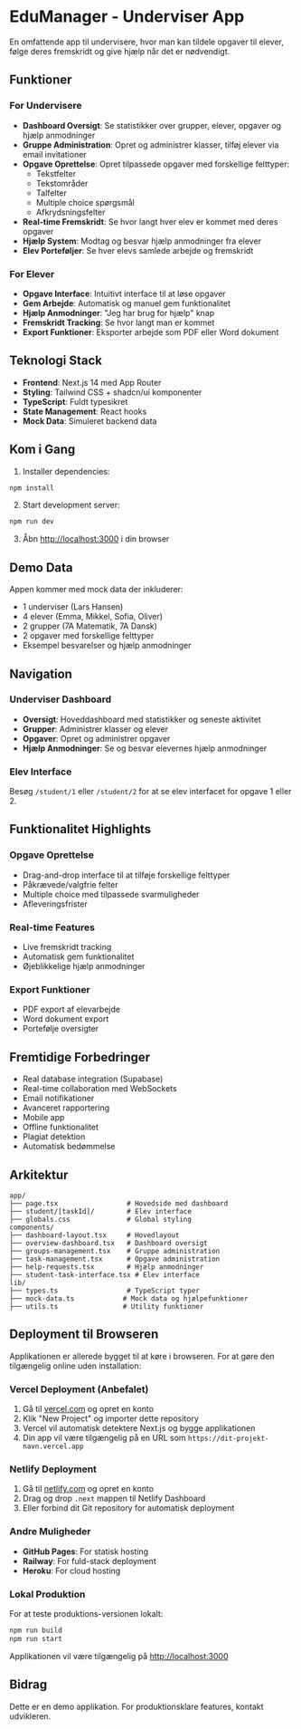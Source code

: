 # EduManager - Underviser App

En omfattende app til undervisere, hvor man kan tildele opgaver til elever, følge deres fremskridt og give hjælp når det er nødvendigt.

## Funktioner

### For Undervisere
- **Dashboard Oversigt**: Se statistikker over grupper, elever, opgaver og hjælp anmodninger
- **Gruppe Administration**: Opret og administrer klasser, tilføj elever via email invitationer
- **Opgave Oprettelse**: Opret tilpassede opgaver med forskellige felttyper:
  - Tekstfelter
  - Tekstområder
  - Talfelter
  - Multiple choice spørgsmål
  - Afkrydsningsfelter
- **Real-time Fremskridt**: Se hvor langt hver elev er kommet med deres opgaver
- **Hjælp System**: Modtag og besvar hjælp anmodninger fra elever
- **Elev Porteføljer**: Se hver elevs samlede arbejde og fremskridt

### For Elever
- **Opgave Interface**: Intuitivt interface til at løse opgaver
- **Gem Arbejde**: Automatisk og manuel gem funktionalitet
- **Hjælp Anmodninger**: "Jeg har brug for hjælp" knap
- **Fremskridt Tracking**: Se hvor langt man er kommet
- **Export Funktioner**: Eksporter arbejde som PDF eller Word dokument

## Teknologi Stack

- **Frontend**: Next.js 14 med App Router
- **Styling**: Tailwind CSS + shadcn/ui komponenter
- **TypeScript**: Fuldt typesikret
- **State Management**: React hooks
- **Mock Data**: Simuleret backend data

## Kom i Gang

1. Installer dependencies:
```bash
npm install
```

2. Start development server:
```bash
npm run dev
```

3. Åbn [http://localhost:3000](http://localhost:3000) i din browser

## Demo Data

Appen kommer med mock data der inkluderer:
- 1 underviser (Lars Hansen)
- 4 elever (Emma, Mikkel, Sofia, Oliver)
- 2 grupper (7A Matematik, 7A Dansk)
- 2 opgaver med forskellige felttyper
- Eksempel besvarelser og hjælp anmodninger

## Navigation

### Underviser Dashboard
- **Oversigt**: Hoveddashboard med statistikker og seneste aktivitet
- **Grupper**: Administrer klasser og elever
- **Opgaver**: Opret og administrer opgaver
- **Hjælp Anmodninger**: Se og besvar elevernes hjælp anmodninger

### Elev Interface
Besøg `/student/1` eller `/student/2` for at se elev interfacet for opgave 1 eller 2.

## Funktionalitet Highlights

### Opgave Oprettelse
- Drag-and-drop interface til at tilføje forskellige felttyper
- Påkrævede/valgfrie felter
- Multiple choice med tilpassede svarmuligheder
- Afleveringsfrister

### Real-time Features
- Live fremskridt tracking
- Automatisk gem funktionalitet
- Øjeblikkelige hjælp anmodninger

### Export Funktioner
- PDF export af elevarbejde
- Word dokument export
- Portefølje oversigter

## Fremtidige Forbedringer

- Real database integration (Supabase)
- Real-time collaboration med WebSockets
- Email notifikationer
- Avanceret rapportering
- Mobile app
- Offline funktionalitet
- Plagiat detektion
- Automatisk bedømmelse

## Arkitektur

```
app/
├── page.tsx                 # Hovedside med dashboard
├── student/[taskId]/        # Elev interface
├── globals.css              # Global styling
components/
├── dashboard-layout.tsx     # Hovedlayout
├── overview-dashboard.tsx   # Dashboard oversigt
├── groups-management.tsx    # Gruppe administration
├── task-management.tsx      # Opgave administration
├── help-requests.tsx        # Hjælp anmodninger
├── student-task-interface.tsx # Elev interface
lib/
├── types.ts                 # TypeScript typer
├── mock-data.ts            # Mock data og hjælpefunktioner
├── utils.ts                # Utility funktioner
```

## Deployment til Browseren

Applikationen er allerede bygget til at køre i browseren. For at gøre den tilgængelig online uden installation:

### Vercel Deployment (Anbefalet)

1. Gå til [vercel.com](https://vercel.com) og opret en konto
2. Klik "New Project" og importer dette repository
3. Vercel vil automatisk detektere Next.js og bygge applikationen
4. Din app vil være tilgængelig på en URL som `https://dit-projekt-navn.vercel.app`

### Netlify Deployment

1. Gå til [netlify.com](https://netlify.com) og opret en konto
2. Drag og drop `.next` mappen til Netlify Dashboard
3. Eller forbind dit Git repository for automatisk deployment

### Andre Muligheder

- **GitHub Pages**: For statisk hosting
- **Railway**: For fuld-stack deployment
- **Heroku**: For cloud hosting

### Lokal Produktion

For at teste produktions-versionen lokalt:

```bash
npm run build
npm run start
```

Applikationen vil være tilgængelig på [http://localhost:3000](http://localhost:3000)

## Bidrag

Dette er en demo applikation. For produktionsklare features, kontakt udvikleren.
